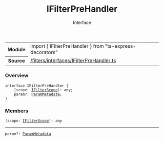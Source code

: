 
<header class="symbol-info-header"><h1 id="ifilterprehandler">IFilterPreHandler</h1><label class="symbol-info-type-label interface">Interface</label></header>
<!-- summary -->
<section class="symbol-info"><table class="is-full-width"><tbody><tr><th>Module</th><td><div class="lang-typescript"><span class="token keyword">import</span> { IFilterPreHandler }&nbsp;<span class="token keyword">from</span>&nbsp;<span class="token string">"ts-express-decorators"</span></div></td></tr><tr><th>Source</th><td><a href="https://github.com/Romakita/ts-express-decorators/blob/v3.10.0/src//filters/interfaces/IFilterPreHandler.ts#L0-L0">/filters/interfaces/IFilterPreHandler.ts</a></td></tr></tbody></table></section>
<!-- overview -->


### Overview


<pre><code class="typescript-lang "><span class="token keyword">interface</span> IFilterPreHandler <span class="token punctuation">{</span>
    <span class="token punctuation">(</span>scope<span class="token punctuation">:</span> <a href="#api/common/filters/ifilterscope"><span class="token">IFilterScope</span></a><span class="token punctuation">)</span><span class="token punctuation">:</span> <span class="token keyword">any</span><span class="token punctuation">;</span>
    param?<span class="token punctuation">:</span> <a href="#api/common/filters/parammetadata"><span class="token">ParamMetadata</span></a><span class="token punctuation">;</span>
<span class="token punctuation">}</span></code></pre>


<!-- Parameters -->

<!-- Description -->

<!-- Members -->







### Members



<div class="method-overview">
<pre><code class="typescript-lang "><span class="token punctuation">(</span>scope<span class="token punctuation">:</span> <a href="#api/common/filters/ifilterscope"><span class="token">IFilterScope</span></a><span class="token punctuation">)</span><span class="token punctuation">:</span> <span class="token keyword">any</span></code></pre>
</div>




<hr/>



<div class="method-overview">
<pre><code class="typescript-lang ">param?<span class="token punctuation">:</span> <a href="#api/common/filters/parammetadata"><span class="token">ParamMetadata</span></a></code></pre>
</div>








